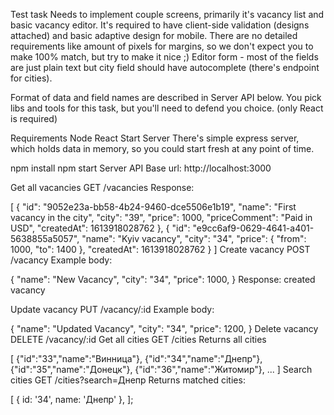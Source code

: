 Test task
Needs to implement couple screens, primarily it's vacancy list and basic vacancy editor. It's required to have client-side validation (designs attached) and basic adaptive design for mobile. There are no detailed requirements like amount of pixels for margins, so we don't expect you to make 100% match, but try to make it nice ;) Editor form - most of the fields are just plain text but city field should have autocomplete (there's endpoint for cities).

Format of data and field names are described in Server API below. You pick libs and tools for this task, but you'll need to defend you choice. (only React is required)

Requirements
Node
React
Start Server
There's simple express server, which holds data in memory, so you could start fresh at any point of time.

npm install
npm start
Server API
Base url: http://localhost:3000

Get all vacancies GET /vacancies
Response:

[
{
"id": "9052e23a-bb58-4b24-9460-dce5506e1b19",
"name": "First vacancy in the city",
"city": "39",
"price": 1000,
"priceComment": "Paid in USD",
"createdAt": 1613918028762
},
{
"id": "e9cc6af9-0629-4641-a401-5638855a5057",
"name": "Kyiv vacancy",
"city": "34",
"price": {
"from": 1000,
"to": 1400
},
"createdAt": 1613918028762
}
]
Create vacancy POST /vacancy
Example body:

{
"name": "New Vacancy",
"city": "34",
"price": 1000,
}
Response: created vacancy

Update vacancy PUT /vacancy/:id
Example body:

{
"name": "Updated Vacancy",
"city": "34",
"price": 1200,
}
Delete vacancy DELETE /vacancy/:id
Get all cities GET /cities
Returns all cities

[
{"id":"33","name":"Винница"},
{"id":"34","name":"Днепр"},
{"id":"35","name":"Донецк"},
{"id":"36","name":"Житомир"},
...
]
Search cities GET /cities?search=Днепр
Returns matched cities:

[
{ id: '34', name: 'Днепр' },
];
